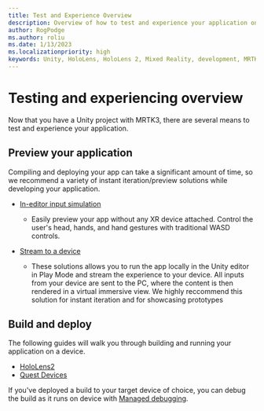 ```yaml
---
title: Test and Experience Overview
description: Overview of how to test and experience your application on a device.
author: RogPodge
ms.author: roliu
ms.date: 1/13/2023
ms.localizationpriority: high
keywords: Unity, HoloLens, HoloLens 2, Mixed Reality, development, MRTK3, overview, setup, deployment, remoting, new project, getting started, tutorial, introduction, intro
---
```


# Testing and experiencing overview

Now that you have a Unity project with MRTK3, there are several means to test and experience your application.

## Preview your application

Compiling and deploying your app can take a significant amount of time, so we recommend a variety of instant iteration/preview solutions while developing your application.

- [In-editor input simulation](../../mrtk3-input/packages/input/input-simulation.md)
    - Easily preview your app without any XR device attached. Control the user's head, hands, and hand gestures with traditional WASD controls.

- [Stream to a device](streaming.md)
    - These solutions allows you to run the app locally in the Unity editor in Play Mode and stream the experience to your device. All inputs from your device are sent to the PC, where the content is then rendered in a virtual immersive view. We highly reccommend this solution for instant iteration and for showcasing prototypes

## Build and deploy

The following guides will walk you through building and running your application on a device.

- [HoloLens2](hololens2-deployment.md)
- [Quest Devices](quest-deployment.md)

If you've deployed a build to your target device of choice, you can debug the build as it runs on device with [Managed debugging](/windows/mixed-reality/develop/unity/managed-debugging-with-unity-il2cpp).
